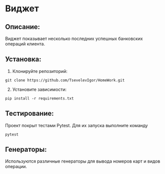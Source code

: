 # Виджет
## Описание:
Виджет показывает несколько последних успешных банковских операций клиента.
## Установка:
1. Клонируйте репозиторий:
```
git clone https://github.com/TsevelevIgor/HomeWork.git
```
2. Установите зависимости:
```
pip install -r requirements.txt
```
## Тестирование:
Проект покрыт тестами Pytest. Для их запуска выполните команду
```
pytest
```
## Генераторы:
Используются различные генераторы для вывода номеров карт и видов операции.
